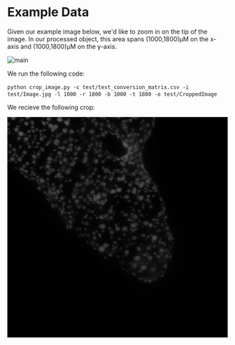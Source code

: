 # Example Data
Given our example image below, we'd like to zoom in on the tip of the image. In our processed object, this area spans (1000,1800)µM on the x-axis and (1000,1800)µM on the y-axis.

![main](Image.jpg)

We run the following code:
```
python crop_image.py -c test/test_conversion_matrix.csv -i test/Image.jpg -l 1000 -r 1800 -b 1000 -t 1800 -o test/CroppedImage
```

We recieve the following crop:

![cropped](CroppedImage.jpg)
